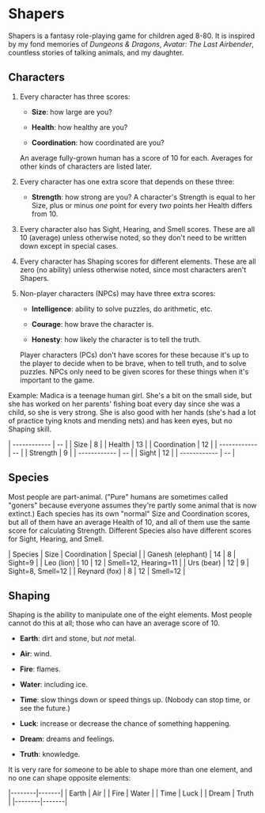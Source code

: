 # Shapers

Shapers is a fantasy role-playing game for children aged 8-80.
It is inspired by my fond memories of *Dungeons & Dragons*,
*Avatar: The Last Airbender*,
countless stories of talking animals,
and my daughter.

## Characters

1. Every character has three scores:

   * **Size**: how large are you?

   * **Health**: how healthy are you?

   * **Coordination**: how coordinated are you?

   An average fully-grown human has a score of 10 for each.
   Averages for other kinds of characters are listed later.

2. Every character has one extra score that depends on these three:

   * **Strength**: how strong are you?
     A character's Strength is equal to her Size,
     plus or minus *one* point for every *two* points her Health differs from 10.

3. Every character also has Sight, Hearing, and Smell scores.
   These are all 10 (average) unless otherwise noted,
   so they don't need to be written down except in special cases.

4. Every character has Shaping scores for different elements.
   These are all zero (no ability) unless otherwise noted,
   since most characters aren't Shapers.

5. Non-player characters (NPCs) may have three extra scores:

   * **Intelligence**: ability to solve puzzles, do arithmetic, etc.

   * **Courage**: how brave the character is.

   * **Honesty**: how likely the character is to tell the truth.

   Player characters (PCs) don't have scores for these
   because it's up to the player to decide when to be brave,
   when to tell truth,
   and to solve puzzles.
   NPCs only need to be given scores for these things
   when it's important to the game.

Example:
Madica is a teenage human girl.
She's a bit on the small side,
but she has worked on her parents' fishing boat every day since she was a child,
so she is very strong.
She is also good with her hands
(she's had a lot of practice tying knots and mending nets)
and has keen eyes,
but no Shaping skill.

| ------------ | -- |
| Size         |  8 |
| Health       | 13 |
| Coordination | 12 |
| ------------ | -- |
| Strength     |  9 |
| ------------ | -- |
| Sight        | 12 |
| ------------ | -- |

## Species

Most people are part-animal.
("Pure" humans are sometimes called "goners"
because everyone assumes they're partly some animal that is now extinct.)
Each species has its own "normal" Size and Coordination scores,
but all of them have an average Health of 10,
and all of them use the same score for calculating Strength.
Different Species also have different scores for Sight, Hearing, and Smell.

| Species            | Size | Coordination |  Special  |
| Ganesh (elephant)  |   14 |            8 |  Sight=9  |
| Leo (lion)         |   10 |           12 |  Smell=12, Hearing=11 |
| Urs (bear)         |   12 |            9 |  Sight=8, Smell=12 |
| Reynard (fox)      |    8 |           12 |  Smell=12 |

## Shaping

Shaping is the ability to manipulate one of the eight elements.
Most people cannot do this at all;
those who can have an average score of 10.

*  **Earth**: dirt and stone, but *not* metal.

*  **Air**: wind.

*  **Fire**: flames.

*  **Water**: including ice.

*  **Time**: slow things down or speed things up.  (Nobody can stop time, or see the future.)

*  **Luck**: increase or decrease the chance of something happening.

*  **Dream**: dreams and feelings.

*  **Truth**: knowledge.

It is very rare for someone to be able to shape more than one element,
and no one can shape opposite elements:

|--------|-------|
| Earth  | Air   |
| Fire   | Water |
| Time   | Luck  |
| Dream  | Truth |
|--------|-------|
